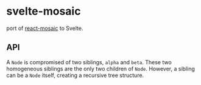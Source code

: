 # svelte-mosaic

port of [react-mosaic](https://github.com/nomcopter/react-mosaic) to Svelte.

## API

A `Node` is compromised of two siblings, `alpha` and `beta`.
These two homogeneous siblings are the only two children of `Node`.
However, a sibling can be a `Node` itself, creating a recursive tree structure.
